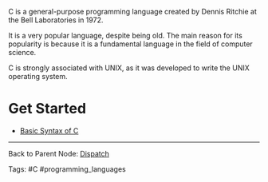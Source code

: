 C is a general-purpose programming language created by Dennis Ritchie at the Bell Laboratories in 1972.

It is a very popular language, despite being old. The main reason for its popularity is because it is a fundamental language in the field of computer science.

C is strongly associated with UNIX, as it was developed to write the UNIX operating system.

# Get Started

- [Basic Syntax of C](./Basic%20Syntax%20of%20C.md)

---

Back to Parent Node: [Dispatch](../../Dispatch.md)

Tags: #C #programming_languages